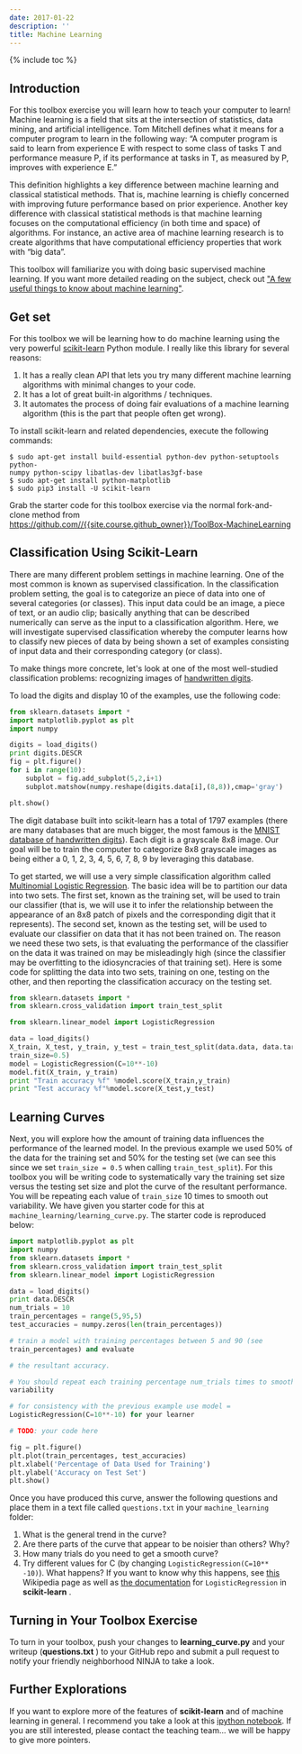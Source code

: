 ```yaml
---
date: 2017-01-22
description: ''
title: Machine Learning
---
```


{% include toc %}

## Introduction

For this toolbox exercise you will learn how to teach your computer to learn!
Machine learning is a field that sits at the intersection of statistics, data
mining, and artificial intelligence. Tom Mitchell defines what it means for a
computer program to learn in the following way: “A computer program is said to
learn from experience E with respect to some class of tasks T and performance
measure P, if its performance at tasks in T, as measured by P, improves with
experience E.”

This definition highlights a key difference between machine learning and
classical statistical methods. That is, machine learning is chiefly concerned
with improving future performance based on prior experience. Another key
difference with classical statistical methods is that machine learning focuses
on the computational efficiency (in both time and space) of algorithms. For
instance, an active area of machine learning research is to create algorithms
that have computational efficiency properties that work with “big data”.

This toolbox will familiarize you with doing basic supervised machine
learning. If you want more detailed reading on the subject, check out ["A few
useful things to know about machine
learning"](http://homes.cs.washington.edu/%7Epedrod/papers/cacm12.pdf).

## Get set

For this toolbox we will be learning how to do machine learning using the very
powerful [scikit-learn](http://scikit-learn.org/stable/) Python module. I
really like this library for several reasons:

1. It has a really clean API that lets you try many different machine learning algorithms with minimal changes to your code.
2. It has a lot of great built-in algorithms / techniques.
3. It automates the process of doing fair evaluations of a machine learning algorithm (this is the part that people often get wrong).

To install scikit-learn and related dependencies, execute the following
commands:

    $ sudo apt-get install build-essential python-dev python-setuptools python-
    numpy python-scipy libatlas-dev libatlas3gf-base
    $ sudo apt-get install python-matplotlib
    $ sudo pip3 install -U scikit-learn

Grab the starter code for this toolbox exercise via the normal fork-and-clone
method from <https://github.com//{{site.course.github_owner}}/ToolBox-MachineLearning>

## Classification Using Scikit-Learn

There are many different problem settings in machine learning. One of the most
common is known as supervised classification. In the classification problem
setting, the goal is to categorize an piece of data into one of several
categories (or classes). This input data could be an image, a piece of text,
or an audio clip; basically anything that can be described numerically can
serve as the input to a classification algorithm. Here, we will investigate
supervised classification whereby the computer learns how to classify new
pieces of data by being shown a set of examples consisting of input data and
their corresponding category (or class).

To make things more concrete, let's look at one of the most well-studied
classification problems: recognizing images of [handwritten
digits](http://en.wikipedia.org/wiki/MNIST_database).

To load the digits and display 10 of the examples, use the following code:

``` python
from sklearn.datasets import *
import matplotlib.pyplot as plt
import numpy

digits = load_digits()
print digits.DESCR
fig = plt.figure()
for i in range(10):
    subplot = fig.add_subplot(5,2,i+1)
    subplot.matshow(numpy.reshape(digits.data[i],(8,8)),cmap='gray')

plt.show()
```

The digit database built into scikit-learn has a total of 1797 examples (there
are many databases that are much bigger, the most famous is the [MNIST
database of handwritten digits](http://en.wikipedia.org/wiki/MNIST_database)).
Each digit is a grayscale 8x8 image. Our goal will be to train the computer to
categorize 8x8 grayscale images as being either a 0, 1, 2, 3, 4, 5, 6, 7, 8, 9
by leveraging this database.

To get started, we will use a very simple classification algorithm called[
Multinomial Logistic
Regression](http://en.wikipedia.org/wiki/Multinomial_logistic_regression).
The basic idea will be to partition our data into two sets. The first set,
known as the training set, will be used to train our classifier (that is, we
will use it to infer the relationship between the appearance of an 8x8 patch
of pixels and the corresponding digit that it represents). The second set,
known as the testing set, will be used to evaluate our classifier on data that
it has not been trained on. The reason we need these two sets, is that
evaluating the performance of the classifier on the data it was trained on may
be misleadingly high (since the classifier may be overfitting to the
idiosyncracies of that training set). Here is some code for splitting the data
into two sets, training on one, testing on the other, and then reporting the
classification accuracy on the testing set.

``` python
from sklearn.datasets import *
from sklearn.cross_validation import train_test_split

from sklearn.linear_model import LogisticRegression

data = load_digits()
X_train, X_test, y_train, y_test = train_test_split(data.data, data.target,
train_size=0.5)
model = LogisticRegression(C=10**-10)
model.fit(X_train, y_train)
print "Train accuracy %f" %model.score(X_train,y_train)
print "Test accuracy %f"%model.score(X_test,y_test)
```

## Learning Curves

Next, you will explore how the amount of training data influences the
performance of the learned model. In the previous example we used 50% of the
data for the training set and 50% for the testing set (we can see this since
we set `train_size = 0.5` when calling `train_test_split`). For this toolbox
you will be writing code to systematically vary the training set size versus
the testing set size and plot the curve of the resultant performance. You will
be repeating each value of `train_size` 10 times to smooth out variability. We
have given you starter code for this at `machine_learning/learning_curve.py`.
The starter code is reproduced below:

``` python
import matplotlib.pyplot as plt
import numpy
from sklearn.datasets import *
from sklearn.cross_validation import train_test_split
from sklearn.linear_model import LogisticRegression

data = load_digits()
print data.DESCR
num_trials = 10
train_percentages = range(5,95,5)
test_accuracies = numpy.zeros(len(train_percentages))

# train a model with training percentages between 5 and 90 (see
train_percentages) and evaluate

# the resultant accuracy.

# You should repeat each training percentage num_trials times to smooth out
variability

# for consistency with the previous example use model =
LogisticRegression(C=10**-10) for your learner

# TODO: your code here

fig = plt.figure()
plt.plot(train_percentages, test_accuracies)
plt.xlabel('Percentage of Data Used for Training')
plt.ylabel('Accuracy on Test Set')
plt.show()
```

Once you have produced this curve, answer the following questions and place
them in a text file called `questions.txt` in your `machine_learning` folder:

1. What is the general trend in the curve?
2. Are there parts of the curve that appear to be noisier than others? Why?
3. How many trials do you need to get a smooth curve?
4. Try different values for C (by changing `LogisticRegression(C=10** -10)`). What happens? If you want to know why this happens, see [this](http://en.wikipedia.org/wiki/Tikhonov_regularization) Wikipedia page as well as [the documentation](http://scikit-learn.org/stable/modules/generated/sklearn.linear_model.LogisticRegression.html) for `LogisticRegression` in **scikit-learn** .

## Turning in Your Toolbox Exercise

To turn in your toolbox, push your changes to **learning_curve.py**  and your
writeup (**questions.txt** ) to your GitHub repo and submit a pull request to
notify your friendly neighborhood NINJA to take a look.

## Further Explorations

If you want to explore more of the features of **scikit-learn**  and of machine
learning in general. I recommend you take a look at this [ipython
notebook](https://github.com/paulruvolo/DataScienceMaterials/tree/master/machine_learning_lecture_2).
If you are still interested, please contact the teaching team... we will be
happy to give more pointers.
